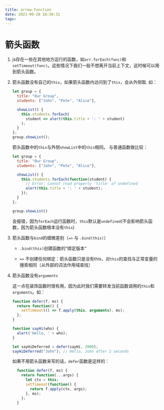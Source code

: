 ```yaml
---
title: arrow-function
date: 2021-09-28 16:58:31
tags:
---
```

# 箭头函数

1. js存在一些在其他地方运行的函数，如`arr.forEach(func)`和`setTimeout(func)`。这些情况下我们一般不想离开当前上下文，这时候可以用到箭头函数。

2. 箭头函数没有自己的`this`，如果箭头函数内访问到了`this`，会从外侧取.
如：

    ```js
    let group = {
      title: "Our Group",
      students: ["John", "Pete", "Alice"],

      showList() {
        this.students.forEach(
          student => alert(this.title + ': ' + student)
        );
      }
    };
    group.showList();
    ```

    箭头函数中的`this`与外侧`showList`中的`this`相同。
    与普通函数做比较：

    ```js
    let group = {
      title: "Our Group",
      students: ["John", "Pete", "Alice"],
    
      showList() {
        this.students.forEach(function(student) {
          // Error: Cannot read property 'title' of undefined
          alert(this.title + ': ' + student);
        });
      }
    };
    
    group.showList()
    ```

    会报错，因为`forEach`运行函数时，`this`默认是`undefined`(不会影响箭头函数，因为箭头函数根本没有`this`)

3. 箭头函数与`bind`的细微差别（`=>` 与 `.bind(this)`）

    * `.bind(this)`创建函数的“绑定版本“

    * `=>` 不创建任何绑定：箭头函数只是没有this，对`this`的查找与正常变量的搜索相同（从外部的词法作用域查找）

4. 箭头函数没有`arguments`

    这一点在装饰函数时很有用，因为此时我们需要转发当前函数调用的`this`和`arguments`。如：

    ```js
    function defer(f, ms) {
      return function() {
        setTimeout(() => f.apply(this, arguments), ms);
      };
    }
    
    function sayHi(who) {
      alert('Hello, ' + who);
    }
    
    let sayHiDeferred = defer(sayHi, 2000);
    sayHiDeferred("John"); // Hello, John after 2 seconds
    ```

    如果不用箭头函数来写的话，`defer`函数是这样的：

    ```js
      function defer(f, ms) {
        return function(...args) {
          let ctx = this;
          setTimeout(function() {
            return f.apply(ctx, args);
          }, ms);
        };
      }
    ```
